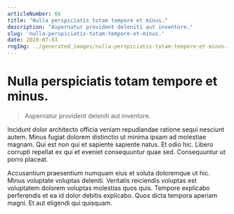 ```yaml
---
articleNumber: 66
title: "Nulla perspiciatis totam tempore et minus."
description: "Aspernatur provident deleniti aut inventore."
slug: 'nulla-perspiciatis-totam-tempore-et-minus.'
date: 2020-07-03
rngImg: ../generated_images/nulla-perspiciatis-totam-tempore-et-minus..jpg
---
```


# Nulla perspiciatis totam tempore et minus.

> Aspernatur provident deleniti aut inventore.

Incidunt dolor architecto officia veniam repudiandae ratione sequi nesciunt autem. Minus fugiat dolorem distinctio ut minima ipsam ad molestiae magnam. Qui est non qui et sapiente sapiente natus. Et odio hic. Libero corrupti repellat ex qui et eveniet consequuntur quae sed. Consequuntur ut porro placeat.
 Accusantium praesentium numquam eius et soluta doloremque ut hic. Minus voluptate voluptas deleniti. Veritatis reiciendis voluptas est voluptatem dolorem voluptas molestias quos quis. Tempore explicabo perferendis et ea id dolor debitis explicabo. Quos dicta tempora aperiam magni. Et aut eligendi qui quisquam.
